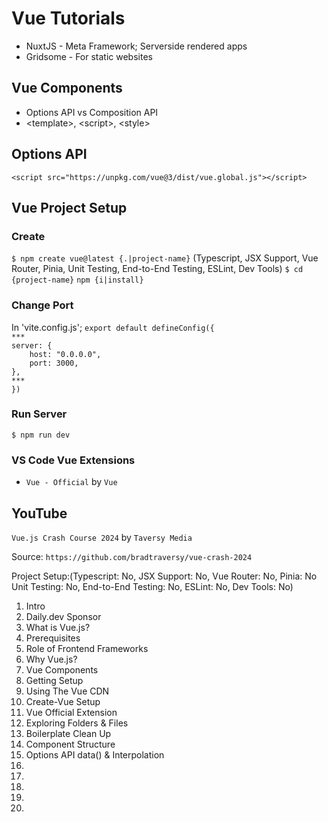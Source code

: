 # Vue Tutorials

* NuxtJS - Meta Framework; Serverside rendered apps
* Gridsome - For static websites

## Vue Components

* Options API vs Composition API
* \<template\>, \<script\>, \<style\>

## Options API

`<script src="https://unpkg.com/vue@3/dist/vue.global.js"></script>`

## Vue Project Setup

### Create

`$ npm create vue@latest {.|project-name}`
(Typescript, JSX Support, Vue Router, Pinia, Unit Testing, End-to-End Testing, ESLint, Dev Tools)
`$ cd {project-name}`
`npm {i|install}`

### Change Port

In 'vite.config.js';
`export default defineConfig({`<br>
`***`<br>
`server: {`<br>
`    host: "0.0.0.0",`<br>
`    port: 3000,`<br>
`},`<br>
`***`<br>
`})`<br>

### Run Server

`$ npm run dev`

### VS Code Vue Extensions

* `Vue - Official` by `Vue`


## YouTube

`Vue.js Crash Course 2024` by `Taversy Media`

Source: `https://github.com/bradtraversy/vue-crash-2024`

Project Setup:(Typescript: No, JSX Support: No, Vue Router: No, Pinia: No Unit Testing: No, End-to-End Testing: No, ESLint: No, Dev Tools: No)

01. Intro
02. Daily.dev Sponsor
03. What is Vue.js?
04. Prerequisites
05. Role of Frontend Frameworks
06. Why Vue.js?
07. Vue Components
08. Getting Setup
09. Using The Vue CDN
10. Create-Vue Setup 
11. Vue Official Extension
12. Exploring Folders & Files
13. Boilerplate Clean Up
14. Component Structure
15. Options API data() & Interpolation
16.
17.
18.
19.
20.